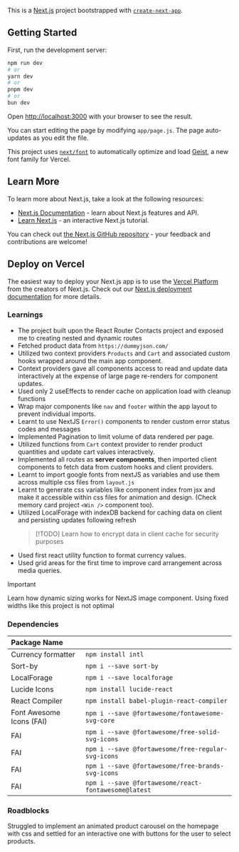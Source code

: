 This is a [Next.js](https://nextjs.org) project bootstrapped with [`create-next-app`](https://nextjs.org/docs/app/api-reference/cli/create-next-app).

## Getting Started

First, run the development server:

```bash
npm run dev
# or
yarn dev
# or
pnpm dev
# or
bun dev
```

Open [http://localhost:3000](http://localhost:3000) with your browser to see the result.

You can start editing the page by modifying `app/page.js`. The page auto-updates as you edit the file.

This project uses [`next/font`](https://nextjs.org/docs/app/building-your-application/optimizing/fonts) to automatically optimize and load [Geist](https://vercel.com/font), a new font family for Vercel.

## Learn More

To learn more about Next.js, take a look at the following resources:

- [Next.js Documentation](https://nextjs.org/docs) - learn about Next.js features and API.
- [Learn Next.js](https://nextjs.org/learn) - an interactive Next.js tutorial.

You can check out [the Next.js GitHub repository](https://github.com/vercel/next.js) - your feedback and contributions are welcome!

## Deploy on Vercel
The easiest way to deploy your Next.js app is to use the [Vercel Platform](https://vercel.com/new?utm_medium=default-template&filter=next.js&utm_source=create-next-app&utm_campaign=create-next-app-readme) from the creators of Next.js.
Check out our [Next.js deployment documentation](https://nextjs.org/docs/app/building-your-application/deploying) for more details.

### Learnings
- The project built upon the React Router Contacts project and exposed me to creating nested and dynamic routes
- Fetched product data from `https://dummyjson.com/`
- Utilized two context providers `Products` and `Cart` and associated custom hooks wrapped around the main app component.
- Context providers gave all components access to read and update data interactively at the expense of large page re-renders for component updates.
- Used only 2 useEffects to render cache on application load with cleanup functions
- Wrap major components like `nav` and `footer` within the app layout to prevent individual imports.
- Learnt to use NextJS `Error()` components to render custom error status codes and messages
- Implemented Pagination to limit volume of data rendered per page.
- Utilized functions from `Cart` context provider to render product quantities and update cart values interactively.
- Implemented all routes as **server components**, then imported client components to fetch data from custom hooks and client providers.
- Learnt to import google fonts from nextJS as variables and use them across multiple css files from `layout.js`
- Learnt to generate css variables like component index from jsx and make it accessible within css files for animation and design. (Check memory card project `<Win />` component too).
- Utilized LocalForage with indexDB backend for caching data on client and persisting updates following refresh
    > [!TODO]
    > Learn how to encrypt data in client cache for security purposes
- Used first react utility function to format currency values.
- Used grid areas for the first time to improve card arrangement across media queries.

> [!Important]
> Learn how dynamic sizing works for NextJS image component. Using fixed widths like this project is not optimal

### Dependencies
| Package Name | |
| :--- | :--- |
| Currency formatter | `npm install intl` |
| Sort-by | `npm i --save sort-by` |
| LocalForage | `npm i --save localforage` |
| Lucide Icons | `npm install lucide-react` |
| React Compiler | `npm install babel-plugin-react-compiler` |
| Font Awesome Icons (FAI) | `npm i --save @fortawesome/fontawesome-svg-core` |
| FAI | `npm i --save @fortawesome/free-solid-svg-icons` |
| FAI | `npm i --save @fortawesome/free-regular-svg-icons` |
| FAI | `npm i --save @fortawesome/free-brands-svg-icons` |
| FAI | `npm i --save @fortawesome/react-fontawesome@latest` |
 

 ### Roadblocks
 Struggled to implement an animated product carousel on the homepage with css and settled for an interactive one with buttons for the user to select products.